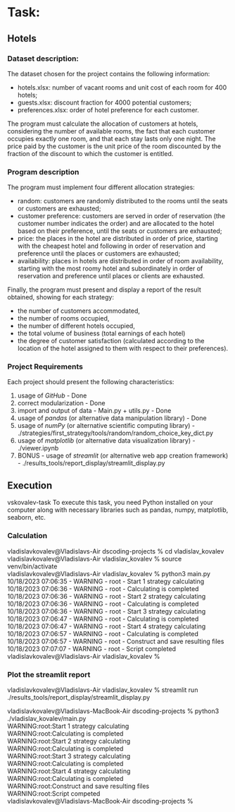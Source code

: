 # Task:
## Hotels

### Dataset description: 
The dataset chosen for the project contains the following information:

- hotels.xlsx: number of vacant rooms and unit cost of each room for 400 hotels;
- guests.xlsx: discount fraction for 4000 potential customers;
- preferences.xlsx: order of hotel preference for each customer.

The program must calculate the allocation of customers at hotels, considering the number of available rooms, the fact that each customer occupies exactly one room, and that each stay lasts only one night. The price paid by the customer is the unit price of the room discounted by the fraction of the discount to which the customer is entitled.


### Program description
The program must implement four different allocation strategies:

- random: customers are randomly distributed to the rooms until the seats or customers are exhausted;
- customer preference: customers are served in order of reservation (the customer number indicates the order) and are allocated to the hotel based on their preference, until the seats or customers are exhausted;
- price: the places in the hotel are distributed in order of price, starting with the cheapest hotel and following in order of reservation and preference until the places or customers are exhausted;
- availability: places in hotels are distributed in order of room availability, starting with the most roomy hotel and subordinately in order of reservation and preference until places or clients are exhausted.

Finally, the program must present and display a report of the result obtained, showing for each strategy:
- the number of customers accommodated, 
- the number of rooms occupied, 
- the number of different hotels occupied, 
- the total volume of business (total earnings of each hotel)
- the degree of customer satisfaction (calculated according to the location of the hotel assigned to them with respect to their preferences).

### Project Requirements
Each project should present the following characteristics:

1. usage of *GitHub* - Done
2. correct modularization - Done
3. import and output of data - Main.py + utils.py - Done
4. usage of *pandas* (or alternative data manipulation library) - Done
5. usage of *numPy* (or alternative scientific computing library) - ./strategies/first_strategy/tools/random/random_choice_key_dict.py
6. usage of *matplotlib* (or alternative data visualization library) - ./viewer.ipynb
7. BONUS - usage of *streamlit* (or alternative web app creation framework) - ./results_tools/report_display/streamlit_display.py

## Execution
vskovalev-task
To execute this task, you need Python installed on your computer along with necessary 
libraries such as pandas, numpy, matplotlib, seaborn, etc.

### Calculation
vladislavkovalev@Vladislavs-Air dscoding-projects % cd vladislav_kovalev \
vladislavkovalev@Vladislavs-Air vladislav_kovalev % source venv/bin/activate \
vladislavkovalev@Vladislavs-Air vladislav_kovalev % python3 main.py \
10/18/2023 07:06:35 - WARNING - root -   Start 1 strategy calculating \
10/18/2023 07:06:36 - WARNING - root -   Calculating is completed \
10/18/2023 07:06:36 - WARNING - root -   Start 2 strategy calculating \
10/18/2023 07:06:36 - WARNING - root -   Calculating is completed \
10/18/2023 07:06:36 - WARNING - root -   Start 3 strategy calculating \
10/18/2023 07:06:47 - WARNING - root -   Calculating is completed \
10/18/2023 07:06:47 - WARNING - root -   Start 4 strategy calculating \
10/18/2023 07:06:57 - WARNING - root -   Calculating is completed \
10/18/2023 07:06:57 - WARNING - root -   Construct and save resulting files \
10/18/2023 07:07:07 - WARNING - root -   Script completed \
vladislavkovalev@Vladislavs-Air vladislav_kovalev % 

### Plot the streamlit report
vladislavkovalev@Vladislavs-Air vladislav_kovalev % streamlit run ./results_tools/report_display/streamlit_display.py

vladislavkovalev@Vladislavs-MacBook-Air dscoding-projects % python3 ./vladislav_kovalev/main.py \
WARNING:root:Start 1 strategy calculating \
WARNING:root:Calculating is completed \
WARNING:root:Start 2 strategy calculating \
WARNING:root:Calculating is completed \
WARNING:root:Start 3 strategy calculating \
WARNING:root:Calculating is completed \
WARNING:root:Start 4 strategy calculating \
WARNING:root:Calculating is completed \
WARNING:root:Construct and save resulting files \
WARNING:root:Script competed \
vladislavkovalev@Vladislavs-MacBook-Air dscoding-projects % 

